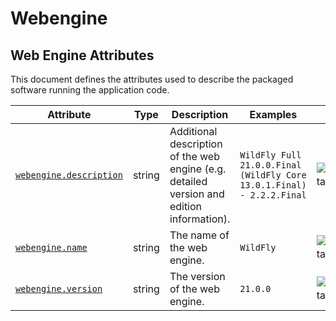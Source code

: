 <!--- Hugo front matter used to generate the website version of this page:
--->

<!-- NOTE: THIS FILE IS AUTOGENERATED. DO NOT EDIT BY HAND. -->
<!-- see templates/registry/markdown/attribute_namespace.md.j2 -->

# Webengine

## Web Engine Attributes

This document defines the attributes used to describe the packaged software running the application code.

| Attribute                                     | Type   | Description                                                                               | Examples                                                              | Stability                                                        |
| --------------------------------------------- | ------ | ----------------------------------------------------------------------------------------- | --------------------------------------------------------------------- | ---------------------------------------------------------------- |
| <a id="" href="#">`webengine.description`</a> | string | Additional description of the web engine (e.g. detailed version and edition information). | `WildFly Full 21.0.0.Final (WildFly Core 13.0.1.Final) - 2.2.2.Final` | ![Experimental](https://img.shields.io/badge/-experimental-blue) |
| <a id="" href="#">`webengine.name`</a>        | string | The name of the web engine.                                                               | `WildFly`                                                             | ![Experimental](https://img.shields.io/badge/-experimental-blue) |
| <a id="" href="#">`webengine.version`</a>     | string | The version of the web engine.                                                            | `21.0.0`                                                              | ![Experimental](https://img.shields.io/badge/-experimental-blue) |
